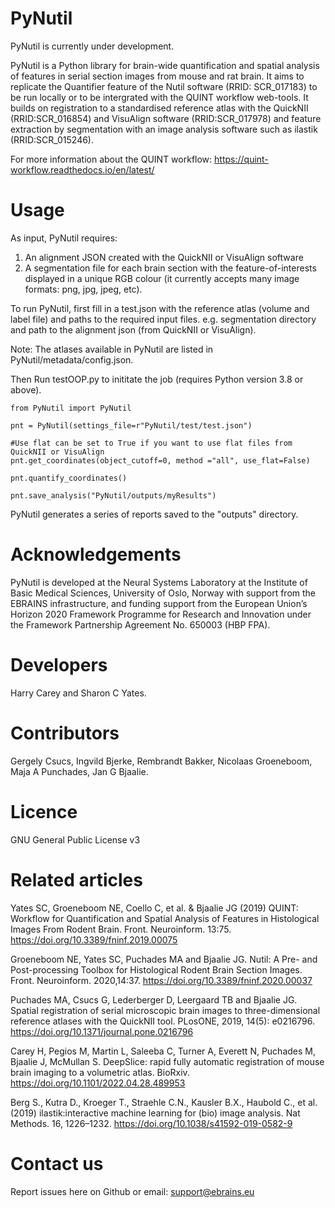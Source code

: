 # PyNutil
PyNutil is currently under development.

PyNutil is a Python library for brain-wide quantification and spatial analysis of features in serial section images from mouse and rat brain. It aims to replicate the Quantifier feature of the Nutil software (RRID: SCR_017183) to be run locally or to be intergrated with the QUINT workflow web-tools. It builds on registration to a standardised reference atlas with the QuickNII (RRID:SCR_016854) and VisuAlign software (RRID:SCR_017978) and feature extraction by segmentation with an image analysis software such as ilastik (RRID:SCR_015246). 

For more information about the QUINT workflow:
https://quint-workflow.readthedocs.io/en/latest/ 

# Usage
As input, PyNutil requires:
1. An alignment JSON created with the QuickNII or VisuAlign software
2. A segmentation file for each brain section with the feature-of-interests displayed in a unique RGB colour (it currently accepts many image formats: png, jpg, jpeg, etc).

To run PyNutil, first fill in a test.json with the reference atlas (volume and label file) and paths to the required input files. e.g. segmentation directory and path to the alignment json (from QuickNII or VisuAlign). 

Note: The atlases available in PyNutil are listed in PyNutil/metadata/config.json.

Then Run testOOP.py to inititate the job (requires Python version 3.8 or above). 

```
from PyNutil import PyNutil

pnt = PyNutil(settings_file=r"PyNutil/test/test.json")

#Use flat can be set to True if you want to use flat files from QuickNII or VisuAlign
pnt.get_coordinates(object_cutoff=0, method ="all", use_flat=False)

pnt.quantify_coordinates()

pnt.save_analysis("PyNutil/outputs/myResults")
```
PyNutil generates a series of reports saved to the "outputs" directory. 
 
# Acknowledgements
PyNutil is developed at the Neural Systems Laboratory at the Institute of Basic Medical Sciences, University of Oslo, Norway with support from the EBRAINS infrastructure, and funding support from the European Union’s Horizon 2020 Framework Programme for Research and Innovation under the Framework Partnership Agreement No. 650003 (HBP FPA).

# Developers
Harry Carey and Sharon C Yates.

# Contributors
Gergely Csucs, Ingvild Bjerke, Rembrandt Bakker, Nicolaas Groeneboom, Maja A Punchades, Jan G Bjaalie.

# Licence
GNU General Public License v3

# Related articles
Yates SC, Groeneboom NE, Coello C, et al. & Bjaalie JG (2019) QUINT: Workflow for Quantification and Spatial Analysis of Features in Histological Images From Rodent Brain. Front. Neuroinform. 13:75. https://doi.org/10.3389/fninf.2019.00075

Groeneboom NE, Yates SC, Puchades MA and Bjaalie JG. Nutil: A Pre- and Post-processing Toolbox for Histological Rodent Brain Section Images. Front. Neuroinform. 2020,14:37. https://doi.org/10.3389/fninf.2020.00037

Puchades MA, Csucs G, Lederberger D, Leergaard TB and Bjaalie JG. Spatial registration of serial microscopic brain images to three-dimensional reference atlases with the QuickNII tool. PLosONE, 2019, 14(5): e0216796. https://doi.org/10.1371/journal.pone.0216796

Carey H, Pegios M, Martin L, Saleeba C, Turner A, Everett N, Puchades M, Bjaalie J, McMullan S. DeepSlice: rapid fully automatic registration of mouse brain imaging to a volumetric atlas. BioRxiv. https://doi.org/10.1101/2022.04.28.489953

Berg S., Kutra D., Kroeger T., Straehle C.N., Kausler B.X., Haubold C., et al. (2019) ilastik:interactive machine learning for (bio) image analysis. Nat Methods. 16, 1226–1232. https://doi.org/10.1038/s41592-019-0582-9

# Contact us
Report issues here on Github or email: support@ebrains.eu
